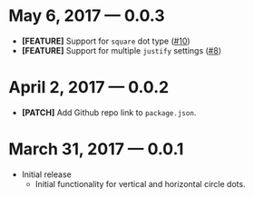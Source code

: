# May 6, 2017 &mdash; 0.0.3

-   **[FEATURE]** Support for `square` dot type ([#10](https://github.com/BrianSipple/ember-divider-dots/pull/10))
-   **[FEATURE]** Support for multiple `justify` settings ([#8](https://github.com/BrianSipple/ember-divider-dots/pull/8))


# April 2, 2017 &mdash; 0.0.2

-   **[PATCH]** Add Github repo link to `package.json`.


# March 31, 2017 &mdash; 0.0.1

-   Initial release
    -   Initial functionality for vertical and horizontal circle dots.
